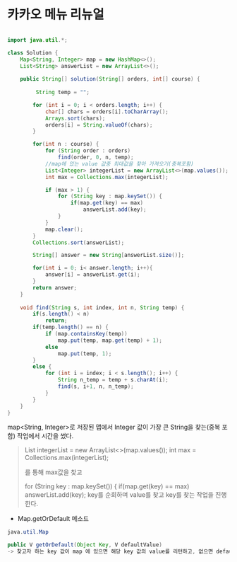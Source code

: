 # 카카오 메뉴 리뉴얼

```java

import java.util.*;

class Solution {
    Map<String, Integer> map = new HashMap<>();
    List<String> answerList = new ArrayList<>();
    
    public String[] solution(String[] orders, int[] course) {
    
         String temp = "";

        for (int i = 0; i < orders.length; i++) {
            char[] chars = orders[i].toCharArray();
            Arrays.sort(chars);
            orders[i] = String.valueOf(chars);
        }

        for(int n : course) {
            for (String order : orders)
                find(order, 0, n, temp);
            //map에 있는 value 값중 최대값을 찾아 가져오기(중복포함)
            List<Integer> integerList = new ArrayList<>(map.values());
            int max = Collections.max(integerList);

            if (max > 1) {
                for (String key : map.keySet()) {
                    if(map.get(key) == max)
                        answerList.add(key);
                }
            }
            map.clear();
        }
        Collections.sort(answerList);

        String[] answer = new String[answerList.size()];

        for(int i = 0; i< answer.length; i++){
            answer[i] = answerList.get(i);
        }
        return answer;
    }
    
    void find(String s, int index, int n, String temp) {
        if(s.length() < n)
            return;
        if(temp.length() == n) {
            if (map.containsKey(temp))
                map.put(temp, map.get(temp) + 1);
            else
                map.put(temp, 1);
        }
        else {
            for (int i = index; i < s.length(); i++) {
                String n_temp = temp + s.charAt(i);
                find(s, i+1, n, n_temp);
            }
        }
    }
}
```

map<String, Integer>로 저장된 맵에서 Integer 값이 가장 큰 String을 찾는(중복 포함) 작업에서 시간을 썼다.

> List<Integer> integerList = new ArrayList<>(map.values());
> int max = Collections.max(integerList);
> 
> 를 통해 max값을 찾고
> 
> for (String key : map.keySet()) {
> if(map.get(key) == max)
> answerList.add(key);
> key를 순회하며 value를 찾고 key를 찾는 작업을 진행한다.
> 
> 

* Map.getOrDefault 메소드
```java
java.util.Map

public V getOrDefault(Object Key, V defaultValue)
-> 찾고자 하는 key 값이 map 에 있으면 해당 key 값의 value를 리턴하고, 없으면 defaultValue를 리턴한다.
```
